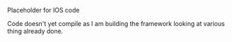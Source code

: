 Placeholder for IOS code

Code doesn't yet compile as I am building the framework looking at various thing already done.
